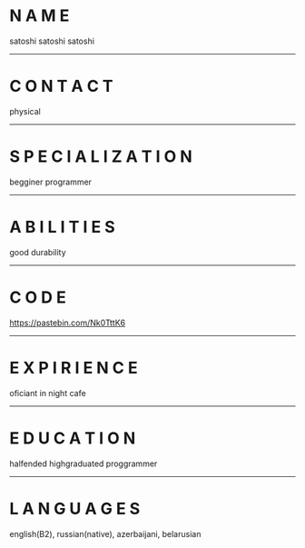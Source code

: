 # N A M E
satoshi satoshi satoshi
***
# C O N T A C T
physical
***
# S P E C I A L I Z A T I O N
begginer programmer
***
# A B I L I T I E S
good durability
***
# C O D E
https://pastebin.com/Nk0TttK6
***
# E X P I R I E N C E
oficiant in night cafe
***
# E D U C A T I O N
halfended highgraduated proggrammer
***
# L A N G U A G E S
english(B2), russian(native), azerbaijani, belarusian
